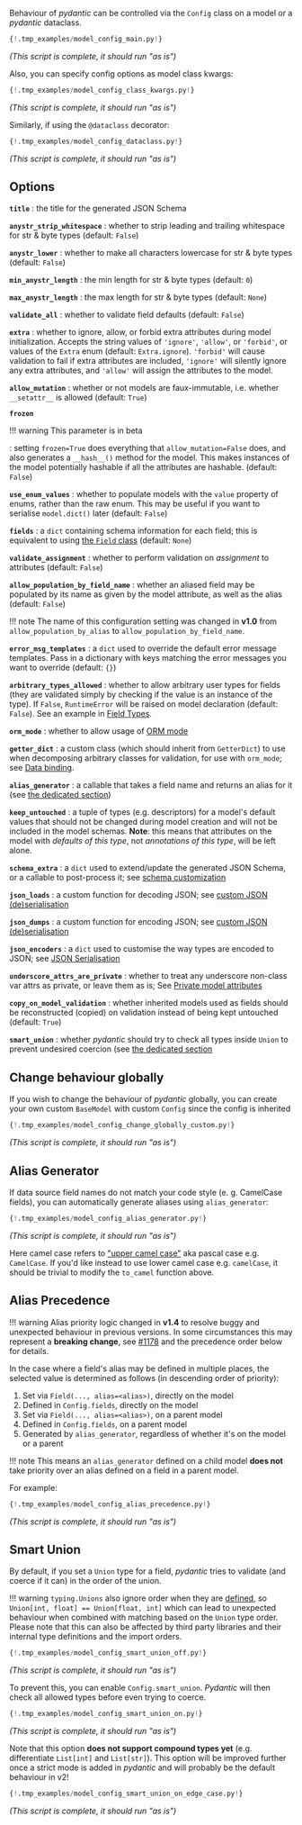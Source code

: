 Behaviour of _pydantic_ can be controlled via the `Config` class on a model or a _pydantic_ dataclass.

```py
{!.tmp_examples/model_config_main.py!}
```
_(This script is complete, it should run "as is")_

Also, you can specify config options as model class kwargs:
```py
{!.tmp_examples/model_config_class_kwargs.py!}
```
_(This script is complete, it should run "as is")_

Similarly, if using the `@dataclass` decorator:
```py
{!.tmp_examples/model_config_dataclass.py!}
```
_(This script is complete, it should run "as is")_

## Options

**`title`**
: the title for the generated JSON Schema

**`anystr_strip_whitespace`**
: whether to strip leading and trailing whitespace for str & byte types (default: `False`)

**`anystr_lower`**
: whether to make all characters lowercase for str & byte types (default: `False`)

**`min_anystr_length`**
: the min length for str & byte types (default: `0`)

**`max_anystr_length`**
: the max length for str & byte types (default: `None`)

**`validate_all`**
: whether to validate field defaults (default: `False`)

**`extra`**
: whether to ignore, allow, or forbid extra attributes during model initialization. Accepts the string values of
  `'ignore'`, `'allow'`, or `'forbid'`, or values of the `Extra` enum (default: `Extra.ignore`).
  `'forbid'` will cause validation to fail if extra attributes are included, `'ignore'` will silently ignore any extra attributes,
  and `'allow'` will assign the attributes to the model.

**`allow_mutation`**
: whether or not models are faux-immutable, i.e. whether `__setattr__` is allowed (default: `True`)

**`frozen`**

!!! warning
    This parameter is in beta

: setting `frozen=True` does everything that `allow_mutation=False` does, and also generates a `__hash__()` method for the model. This makes instances of the model potentially hashable if all the attributes are hashable. (default: `False`)


**`use_enum_values`**
: whether to populate models with the `value` property of enums, rather than the raw enum.
  This may be useful if you want to serialise `model.dict()` later (default: `False`)

**`fields`**
: a `dict` containing schema information for each field; this is equivalent to
  using [the `Field` class](schema.md) (default: `None`)

**`validate_assignment`**
: whether to perform validation on *assignment* to attributes (default: `False`)

**`allow_population_by_field_name`**
: whether an aliased field may be populated by its name as given by the model
  attribute, as well as the alias (default: `False`)

!!! note
    The name of this configuration setting was changed in **v1.0** from
    `allow_population_by_alias` to `allow_population_by_field_name`.

**`error_msg_templates`**
: a `dict` used to override the default error message templates.
  Pass in a dictionary with keys matching the error messages you want to override (default: `{}`)

**`arbitrary_types_allowed`**
: whether to allow arbitrary user types for fields (they are validated simply by
  checking if the value is an instance of the type). If `False`, `RuntimeError` will be
  raised on model declaration (default: `False`). See an example in
  [Field Types](types.md#arbitrary-types-allowed).

**`orm_mode`**
: whether to allow usage of [ORM mode](models.md#orm-mode-aka-arbitrary-class-instances)

**`getter_dict`**
: a custom class (which should inherit from `GetterDict`) to use when decomposing arbitrary classes
for validation, for use with `orm_mode`; see [Data binding](models.md#data-binding).

**`alias_generator`**
: a callable that takes a field name and returns an alias for it (see [the dedicated section](#alias-generator))

**`keep_untouched`**
: a tuple of types (e.g. descriptors) for a model's default values that should not be changed during model creation and will
not be included in the model schemas. **Note**: this means that attributes on the model with *defaults of this type*, not *annotations of this type*, will be left alone.

**`schema_extra`**
: a `dict` used to extend/update the generated JSON Schema, or a callable to post-process it; see [schema customization](schema.md#schema-customization)

**`json_loads`**
: a custom function for decoding JSON; see [custom JSON (de)serialisation](exporting_models.md#custom-json-deserialisation)

**`json_dumps`**
: a custom function for encoding JSON; see [custom JSON (de)serialisation](exporting_models.md#custom-json-deserialisation)

**`json_encoders`**
: a `dict` used to customise the way types are encoded to JSON; see [JSON Serialisation](exporting_models.md#modeljson)

**`underscore_attrs_are_private`**
: whether to treat any underscore non-class var attrs as private, or leave them as is; See [Private model attributes](models.md#private-model-attributes)

**`copy_on_model_validation`**
: whether inherited models used as fields should be reconstructed (copied) on validation instead of being kept untouched (default: `True`)

**`smart_union`**
: whether _pydantic_ should try to check all types inside `Union` to prevent undesired coercion (see [the dedicated section](#smart-union)

## Change behaviour globally

If you wish to change the behaviour of _pydantic_ globally, you can create your own custom `BaseModel`
with custom `Config` since the config is inherited
```py
{!.tmp_examples/model_config_change_globally_custom.py!}
```
_(This script is complete, it should run "as is")_

## Alias Generator

If data source field names do not match your code style (e. g. CamelCase fields),
you can automatically generate aliases using `alias_generator`:

```py
{!.tmp_examples/model_config_alias_generator.py!}
```
_(This script is complete, it should run "as is")_

Here camel case refers to ["upper camel case"](https://en.wikipedia.org/wiki/Camel_case) aka pascal case
e.g. `CamelCase`. If you'd like instead to use lower camel case e.g. `camelCase`,
it should be trivial to modify the `to_camel` function above.

## Alias Precedence

!!! warning
    Alias priority logic changed in **v1.4** to resolve buggy and unexpected behaviour in previous versions.
    In some circumstances this may represent a **breaking change**,
    see [#1178](https://github.com/samuelcolvin/pydantic/issues/1178) and the precedence order below for details.

In the case where a field's alias may be defined in multiple places,
the selected value is determined as follows (in descending order of priority):

1. Set via `Field(..., alias=<alias>)`, directly on the model
2. Defined in `Config.fields`, directly on the model
3. Set via `Field(..., alias=<alias>)`, on a parent model
4. Defined in `Config.fields`, on a parent model
5. Generated by `alias_generator`, regardless of whether it's on the model or a parent

!!! note
    This means an `alias_generator` defined on a child model **does not** take priority over an alias defined
    on a field in a parent model.

For example:

```py
{!.tmp_examples/model_config_alias_precedence.py!}
```
_(This script is complete, it should run "as is")_

## Smart Union


By default, if you set a `Union` type for a field, _pydantic_ tries to validate (and coerce if it can) in the order of the union.

!!! warning
    `typing.Unions` also ignore order when they are [defined](https://docs.python.org/3/library/typing.html#typing.Union),
    so `Union[int, float] == Union[float, int]` which can lead to unexpected behaviour when combined with matching based on the `Union` type order.
    Please note that this can also be affected by third party libraries and their internal type definitions and the import orders.

```py
{!.tmp_examples/model_config_smart_union_off.py!}
```
_(This script is complete, it should run "as is")_

To prevent this, you can enable `Config.smart_union`. _Pydantic_ will then check all allowed types before even trying to coerce.

```py
{!.tmp_examples/model_config_smart_union_on.py!}
```
_(This script is complete, it should run "as is")_

Note that this option **does not support compound types yet** (e.g. differentiate `List[int]` and `List[str]`).
This option will be improved further once a strict mode is added in _pydantic_ and will probably be the default behaviour in v2!

```py
{!.tmp_examples/model_config_smart_union_on_edge_case.py!}
```
_(This script is complete, it should run "as is")_
